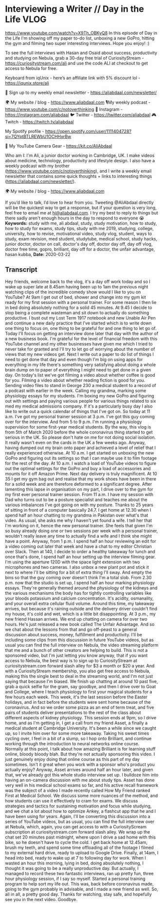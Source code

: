 # Interviewing a Writer // Day in the Life VLOG
https://www.youtube.com/watch?v=X9Th_OBKyQ8
In this episode of Day in the Life I'm showing off my paper to-do list, unboxing a new GoPro, hitting the gym and filming two super interesting interviews. Hope you enjoy! :)

To see the full interviews with Hasan and Osaid about success, productivity and studying on Nebula, grab a 30-day free trial of CuriosityStream - https://curiositystream.com/ali and use the code ALI at checkout to get access to Nebula for free.

Keyboard from iqUnix - here’s an affiliate link with 5% discount lol - https://iqunix.store/ali 

💌 Sign up to my weekly email newsletter - https://aliabdaal.com/newsletter/

🌍 My website / blog - https://www.aliabdaal.com 
🎙My weekly podcast - https://www.youtube.com/c/notoverthinking 
📸 Instagram - https://instagram.com/aliabdaal
🐦 Twitter - https://twitter.com/aliabdaal
🎮 Twitch - https://twitch.tv/aliabdaal

My Spotify profile - https://open.spotify.com/user/1111404728?si=7QYptBTLREWbU1OCHHxrBw

🎥 My YouTube Camera Gear - https://kit.co/AliAbdaal

Who am I:
I'm Ali, a junior doctor working in Cambridge, UK. I make videos about medicine, technology, productivity and lifestyle design. I also have a weekly podcast with my brother (https://www.youtube.com/c/notoverthinking), and I write a weekly email newsletter that contains some quick thoughts + links to interesting things (https://aliabdaal.com/newsletter/).

🌍 My website / blog - https://www.aliabdaal.com 

If you’d like to talk, I’d love to hear from you. Tweeting @AliAbdaal directly will be the quickest way to get a response, but if your question is very long, feel free to email me at hi@aliabdaal.com. I try my best to reply to things but there sadly aren't enough hours in the day to respond to everyone 😭
**Keywords:** study with me, ali abdaal, study, study motivation, how to study, how to study for exams, study tips, study with me 2019, studying, college, university, how to revise, motivational video, study vlog, student, ways to study, exam revision, med student, studytube, medical school, study hacks, junior doctor, doctor on call, doctor's day off, doctor day off, day off vlog, doctor free time, gopro, brilliant, day off for a doctor, the unfair advantage, hasan kubba, 
**Date:** 2020-03-22

## Transcript
 Hey friends, welcome back to the vlog, it's a day off work today and so I wake up super late at 8.45am having been up to 1am the previous night watching clips of the incredible comedy show would I like to you on YouTube? At 9am I get out of bed, shower and change into my gym kit ready for my first session with a personal trainer. For some reason I then lie in bed doing absolutely nothing for a solid 45 minutes. At 9.45 I decide to stop being a complete wasteman and sit down to actually do something productive. I bust out my Lost Term 1917 notebook and new Unable Air Pen and continue a new daily practice that I've started which is to write down one thing to focus on, one thing to be grateful for and one thing to let go of. Today I'll focus on getting an interview done later that day with the author of a new business book. I'm grateful for the level of financial freedom with this YouTube channel and my other businesses have given me which I tried to never take for granted and I'll try to let go of worrying about the number of views that my new videos get. Next I write out a paper to do list of things I need to get done that day and even though I'm big on using apps for everything in my life there's something very satisfying about doing a whole brain dump on to paper of everything I might need to get done in a given day. On today's list we've got filming a video about whether coffee is good for you. Filming a video about whether reading fiction is good for you. Sending video files to stand in George 230 a medical student to a record of a podcast with earlier in the week. Calling my grandma, marking some physiology essays for my students. I'm boxing my new GoPro and figuring out with settings and paying various people for various things related to six med my medical admissions company. If it's a particularly busy day I also like to write out a quick calendar of things that I've got on. So today at 11 a.m. I've got my personal trainer session at 3 p.m. I've got this guy coming over for the interview. And from 5 to 9 p.m. I'm running a physiology supervision for some first-year medical students. By the way, this vlog is from 5th of March 2020 before the whole coronavirus thing started to get serious in the UK. So please don't hate on me for not doing social isolation. It really wasn't even on the cards in the UK a few weeks ago. Anyway, having dumped out my brain onto paper and achieved a level of relief that I really experienced otherwise. At 10 a.m. I get started on unboxing the new GoPro and figuring out its settings so that I can maybe use it to film footage for the rest of the day. At 10 a.m. I watch a load of YouTube videos to figure out the optimal settings for the GoPro and buy a load of accessories and mounts for it off Amazon Prime. Next day delivery is truly magnificent. At 10 35 I get my gym bag out and realise that my work shoes have been in there for a solid week and are therefore deformed to a significant degree. After lamenting this lapse in organisation on my part, I drive over to the gym for my first ever personal trainer session. From 11 a.m. I have my session with Dad who turns out to be a posture specialist and teaches me about the various imbalances I've got going on with my posture. Thanks to 25 years of sitting in front of a computer basically 24.7. I get home at 12.30 when I spend half an hour chatting to my grandma in Pakistan over what's that video. As usual, she asks me why I haven't yet found a wife. I tell her that I'm working on it, hence the new personal trainer. She feels that given I'm so busy already doing one or two sessions per week with a personal trainer, wouldn't really leave any time to actually find a wife and I think she might have a point. Anyway, from 1 p.m. I spend half an hour reviewing an edit for a video coming out later that week and have a chat to my editor Christian over Slack. Then at 140, I decide to order a healthy takeaway for lunch and once that's done, I spend half an hour setting up the interview filming gear. I'm using the aperture 120D with the space light extension with two microphones and two cameras. I also unbox a new plant pot and stick it next to where I'll be sitting for a bit of extra thing I'll sway. And empty the bins so that the guy coming over doesn't think I'm a total slob. From 2.30 p.m. now that the studio is set up, I spend half an hour marking physiology essays. They're generally themed around the physiology of the kidneys and the various mechanisms the body has for tightly controlling variables like your bloods potassium and calcium concentration. It's acidity, osmanality, and your overall extra cellular fluid volume. Around this time, my takeaway arrives, but because it's raining outside and the delivery driver couldn't find my house, it's cold and wet, which is a little bit disappointing. At 3 p.m., my new friend Hassan arrives. We end up chatting on camera for over two hours. He's just released a new book called The Unfair Advantage. And so we chat about the lessons from that and go off-peast to a general discussion about success, money, fulfillment and productivity. I'll be including some clips from this discussion in future YouTube videos, but as usual you can find the full interview on Nebula, the video streaming platform that me and a bunch of other creators are helping to build. This is not a sponsored video, but I'm just letting you know anyway, that if you want access to Nebula, the best way is to sign up to CuriosityStream at curiositystream.com forward slash alley for $3 a month or $20 a year. And with a CuriosityStream membership, you also get free access to Nebula, making this the single best to deal in the streaming world, and I'm not just saying that because I'm biased. We finish up chatting at around 10 past five, grab a quick selfie for the gram, say goodbye, and then I drive over to Goat and College, where I teach physiology to first your magical students for a few hours each week. This week, it's the last session before the Easter holidays, and in fact before the students were sent home because of the coronavirus. And so we order some pizza as an end of term treat, and five pairs of students deliver presentations to the rest of the class about different aspects of kidney physiology. This session ends at 9pm, so I drive home, and as I'm getting in, I get a call from my friend Asset, a finally a medical student at Cambridge University. It's been a while since we caught up, so I invite him over for some more takeaway. Taking his sweet times cycling over, I feel in a bit of a slump, so I hop onto Brilliant, and continue working through the introduction to neural networks online course. Normally at this point, I talk about how amazing Brilliant is for learning stuff online, bloody bloody blah. But they're not actually sponsoring this video. I just genuinely enjoy doing that online course as this part of my day sometimes. Isn't it great when you work with a sponsor who's product you actually enjoy? Anyway, Asset arrives around half an hour later, and given that, we've already got this whole studio interview set up. I bulldoze him into having an on-camera discussion with me about study tips. Asset has done very well in his medical school exams so far, and his active recall framework was the subject of a video I made recently called How My Friend ranked First at Medical School. We discuss some more nuances of the method, and how students can use it effectively to cram for exams. We discuss strategies and tactics for sustaining motivation and focus while studying, and we chat a lot about how to optimize Ankey, a flashcut app that he and I have been using for years. Again, I'll be converting this discussion into a series of YouTube videos, but as usual, you can find the full interview over at Nebula, which, again, you can get access to with a CuriosityScream subscription at curiositystream.com forward slash alley. We wrap up the chat set 20 minutes past midnight, where upon I drive a sad home with this bike, so he doesn't have to cycle the cold. I get back home at 12.45am, brush my teeth, and spend some time offloading all of the footage I filmed to my external hard drive, ready to upload to Google Drive. Finally, at 14am, I head into bed, ready to wake up at 7 to following day for work. When I wasted an hour this morning, lying in bed, doing absolutely nothing, I thought it was going to be a really unproductive day. But actually, I managed to record these two fantastic interviews, ran up pretty fun, three hour physiology session, if I say so myself. Started a personal training program to help sort my life out. This was, back before coronavirus made, going to the gym probably in advisable, and I made a new friend as well. So, all in all, a pretty good day. Thanks for watching, stay safe, and hopefully see you in the next video. Goodbye.
